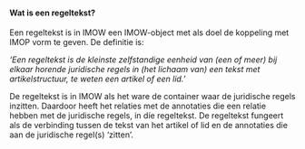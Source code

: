 ﻿#### Wat is een regeltekst?

Een regeltekst is in IMOW een IMOW-object met als doel de koppeling met IMOP vorm te
geven. De definitie is:

*‘Een regeltekst is de kleinste zelfstandige eenheid van (een of meer) bij
elkaar horende juridische regels in (het lichaam van) een tekst met
artikelstructuur, te weten een artikel of een lid.’*

De regeltekst is in IMOW als het ware de container waar de juridische regels inzitten. 
Daardoor heeft het relaties met de annotaties die een relatie hebben met de juridische regels, in díe regeltekst. 
De regeltekst fungeert als de verbinding tussen de tekst van het artikel of
lid en de annotaties die aan de juridische regel(s) ‘zitten’.
